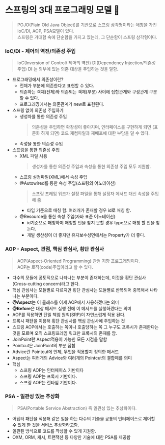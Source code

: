 # 스프링의 3대 프로그래밍 모델 📌
> POJO(Plain Old Java Object)를 기반으로 스프링 삼각형이라는 애칭을 가진 IoC/DI, AOP, PSA모델이 있다.     
> 스프링은 거대함 속에 단순함을 가지고 있는데, 그 단순함이 스프링 삼각형이다.

### IoC/DI - 제어의 역전/의존성 주입
> IoC(Inversion of Control/ 제어의 역전) DI(Dependency Injection/의존성 주입)
> DI 는 외부에 있는 의존 대상을 주입하는 것을 말함.
* 프로그래밍에서 의존성이란?
  * 전체가 부분에 의존한다고 표현할 수 있다.
  * 의존하는 객체(전체)와 의존되는 객체(부분) 사이에 집합관계와 구성관계 구분할 수 있다.
  * 프로그래밍에서는 의존관계가 new로 표현된다.
* 스프링 없이 의존성 주입하기
  * 생성자를 통한 의존성 주입
    > 의존성을 주입하면 확장성이 좋아지며, 인터페이스를 구현하게 되면 (표준화 하게 되면) 코드 재컴파일과 재배포에 대한 부담을 덜 수 있다.
  * 속성을 통한 의존성 주입
* 스프링을 통한 의존성 주입
  * XML 파일 사용
    > 생성자를 통한 의존성 주입과 속성을 통한 의존성 주입 모두 지원함.
  * 스프링 설정파일(XML)에서 속성 주입
  * @Autowired를 통한 속성 주입(스프링의 어노테이션)
    > 스프링 프레임 워크가 설정 파일을 통해 설정자 메서드 대신 속성을 주입해 줌
    * 타입 기준으로 매칭 함. 여러개가 존재할 경우 id로 매칭 함.
  * @Resource를 통한 속성 주입(자바 표준 어노테이션)
    * id기준으로 매칭하며 매칭할 빈을 찾지 못할 경우 type으로 매칭 할 빈을 찾는다.
    * 개발 생산성이 더 좋지만 유지보수성면에서는 Property가 더 좋다.

### AOP - Aspect, 관점, 핵심 관심사, 횡단 관심사
> AOP(Aspect-Oriented Programming) 관점 지향 프로그래밍이다.      
> AOP는 로직(code)주입이라고 할 수 있다.
* 다수의 모듈에 공토적으로 나타나는 부분이 존재하는데, 이것을 횡단 관심사 (Cross-cutting concern)라고 한다.
* 핵심 관심사는 모듈별로 다르지만 횡단 관심사는 모듈별로 반복되어 중복해서 나타나는 부분이다.
* **@Aspect**는 이 클래스를 이제 AOP에서 사용하겠다는 의미
* **@Before**은 대상 메서드 실행 전에 이 메서드를 실행하겠다는 의미
* AOP를 적용하면 단일 책임 원칙(SRP)이 자연스럽게 적용 된다.
* 프록시 패턴을 이용해 횡단 관심사를 핵심 관심사에 주입하는 것
* 스프링 AOP에서는 호출하는 쪽이나 호출당하는 쪽 그 누구도 프록시가 존재한다는 것을 모르며 오직 스프링프레임 워크만 프록시의 존재를 암.
* JoinPoint란 Aspect적용이 가능한 모든 지점을 말함
* Pointcut은 JoinPoint의 부분 집합
* Advice란 Pointcut에 언제, 무엇을 적용할지 정의한 메서드
* Aspect는 여러개의 Advice와 여러개의 Pointcut의 결합페를 의미
* 핵심
  * 스프링 AOP는 인터페이스 기반이다
  * 스프링 AOP는 프록시 기반이다.
  * 스프링 AOP는 런타임 기반이다.
    
### PSA - 일관성 있는 추상화
> PSA(Portable Service Abstraction) 즉 일관성 있는 추상화이다.
* 어댑터 패턴을 적용해 같은 일을 하는 다수의 기술을 공통의 인터페이스로 제어할 수 있게 한 것을 서비스 추상화라고함.
* 일관된 방식으로 코드를 작성할 수 있게 지원함.
* OXM, ORM, 캐시, 트랜잭션 등 다양한 기술에 대한 PSA를 제공함

